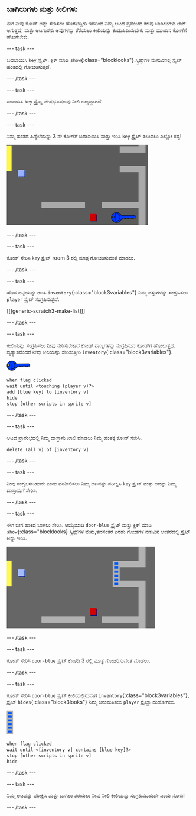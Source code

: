 ## ಬಾಗಿಲುಗಳು ಮತ್ತು ಕೀಲಿಗಳು

ಈಗ ನೀವು ಕೋಡ್ ಅನ್ನು ಸೇರಿಸಲು ಹೊರಟಿದ್ದೀರಿ ಇದರಿಂದ ನಿಮ್ಮ ಆಟದ ಪ್ರಪಂಚದ ಕೆಲವು ಬಾಗಿಲುಗಳು ಲಾಕ್ ಆಗುತ್ತವೆ, ಮತ್ತು ಆಟಗಾರನು ಅವುಗಳನ್ನು ತೆರೆಯಲು ಕೀಲಿಯನ್ನು ಕಂಡುಹಿಡಿಯಬೇಕು ಮತ್ತು ಮುಂದಿನ ಕೋಣೆಗೆ ಹೋಗಬೇಕು.

--- task ---

ಬದಲಾಯಿಸಿ `key` ಸ್ಪ್ರೈಟ್. ಕ್ಲಿಕ್ ಮಾಡಿ `show`{:class="blocklooks"} ಸ್ಕ್ರಿಪ್ಟ್‌ಗಳ ಮೆನುವಿನಲ್ಲಿ ಸ್ಪ್ರೈಟ್ ಹಂತದಲ್ಲಿ ಗೋಚರಿಸುತ್ತದೆ.

--- /task ---

--- task ---

ಸಂಪಾದಿಸಿ `key` ಸ್ಪ್ರೈಟ್ನ ವೇಷಭೂಷಣವು ನೀಲಿ ಬಣ್ಣದ್ದಾಗಿದೆ.

--- /task ---

--- task ---

ನಿಮ್ಮ ಹಂತದ ಹಿನ್ನೆಲೆಯನ್ನು 3 ನೇ ಕೋಣೆಗೆ ಬದಲಾಯಿಸಿ ಮತ್ತು ಇರಿಸಿ `key` ಸ್ಪ್ರೈಟ್ ತಲುಪಲು ಎಲ್ಲೋ ಕಷ್ಟ!

![ಸ್ಕ್ರೀನ್‍ಶಾಟ್ (ಪರದೆ ಚಿತ್ರ)](images/world-key.png)

--- /task ---

--- task ---

ಕೋಡ್ ಸೇರಿಸಿ `key` ಸ್ಪ್ರೈಟ್ room 3 ರಲ್ಲಿ ಮಾತ್ರ ಗೋಚರಿಸುವಂತೆ ಮಾಡಲು.

--- /task ---

--- task ---

ಹೊಸ ಪಟ್ಟಿಯನ್ನು ರಚಿಸಿ `inventory`{:class="block3variables"} ನಿಮ್ಮ ವಸ್ತುಗಳನ್ನು ಸಂಗ್ರಹಿಸಲು `player` ಸ್ಪ್ರೈಟ್ ಸಂಗ್ರಹಿಸುತ್ತದೆ.

[[[generic-scratch3-make-list]]]

--- /task ---

--- task ---

ಕೀಲಿಯನ್ನು ಸಂಗ್ರಹಿಸಲು ನೀವು ಸೇರಿಸಬೇಕಾದ ಕೋಡ್ ನಾಣ್ಯಗಳನ್ನು ಸಂಗ್ರಹಿಸುವ ಕೋಡ್‌ಗೆ ಹೋಲುತ್ತದೆ. ವ್ಯತ್ಯಾಸವೆಂದರೆ ನೀವು ಕೀಲಿಯನ್ನು ಸೇರಿಸುತ್ತೀರಿ `inventory`{:class="block3variables"}.

![ಕೀ](images/key.png)

```blocks3
when flag clicked
wait until <touching (player v)?>
add [blue key] to [inventory v]
hide
stop [other scripts in sprite v]
```

--- /task ---

--- task ---

ಆಟದ ಪ್ರಾರಂಭದಲ್ಲಿ ನಿಮ್ಮ ದಾಸ್ತಾನು ಖಾಲಿ ಮಾಡಲು ನಿಮ್ಮ ಹಂತಕ್ಕೆ ಕೋಡ್ ಸೇರಿಸಿ.

```blocks3
delete (all v) of [inventory v]
```

--- /task ---

--- task ---

ನೀವು ಸಂಗ್ರಹಿಸಬಹುದೇ ಎಂದು ಪರಿಶೀಲಿಸಲು ನಿಮ್ಮ ಆಟವನ್ನು ಪರೀಕ್ಷಿಸಿ `key` ಸ್ಪ್ರೈಟ್ ಮತ್ತು ಅದನ್ನು ನಿಮ್ಮ ದಾಸ್ತಾನುಗೆ ಸೇರಿಸಿ.

--- /task ---

--- task ---

ಈಗ ಬೀಗ ಹಾಕಿದ ಬಾಗಿಲು ಸೇರಿಸಿ. ಆಯ್ಕೆಮಾಡಿ `door-blue` ಸ್ಪ್ರೈಟ್ ಮತ್ತು ಕ್ಲಿಕ್ ಮಾಡಿ `show`{:class="blocklooks} ಸ್ಕ್ರಿಪ್ಟ್‌ಗಳ ಮೆನು,ತದನಂತರ ಎರಡು ಗೋಡೆಗಳ ನಡುವಿನ ಅಂತರದಲ್ಲಿ ಸ್ಪ್ರೈಟ್ ಅನ್ನು ಇರಿಸಿ.

![ಸ್ಕ್ರೀನ್‍ಶಾಟ್ (ಪರದೆ ಚಿತ್ರ)](images/world-door.png)

--- /task ---

--- task ---

ಕೋಡ್ ಸೇರಿಸಿ `door-blue` ಸ್ಪ್ರೈಟ್ ಕೊಠಡಿ 3 ರಲ್ಲಿ ಮಾತ್ರ ಗೋಚರಿಸುವಂತೆ ಮಾಡಲು.

--- /task ---

--- task ---

ಕೋಡ್ ಸೇರಿಸಿ `door-blue` ಸ್ಪ್ರೈಟ್ ಕೀಲಿಯಲ್ಲಿರುವಾಗ `inventory`{:class="block3variables"}, ಸ್ಪ್ರೈಟ್ `hides`{:class="block3looks"} ನಿಮ್ಮ ಅನುಮತಿಸಲು `player` ಸ್ಪ್ರೈಟ್ಹಾ ದುಹೋಗಲು.

![ಬಾಗಿಲು](images/door.png)

```blocks3
when flag clicked
wait until <[inventory v] contains [blue key]?>
stop [other scripts in sprite v]
hide
```

--- /task ---

--- task ---

ನಿಮ್ಮ ಆಟವನ್ನು ಪರೀಕ್ಷಿಸಿ ಮತ್ತು ಬಾಗಿಲು ತೆರೆಯಲು ನೀವು ನೀಲಿ ಕೀಲಿಯನ್ನು ಸಂಗ್ರಹಿಸಬಹುದೇ ಎಂದು ನೋಡಿ!

--- /task ---